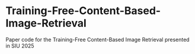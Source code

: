 # Training-Free-Content-Based-Image-Retrieval
Paper code for the Training-Free Content-Based Image Retrieval presented in SIU 2025
